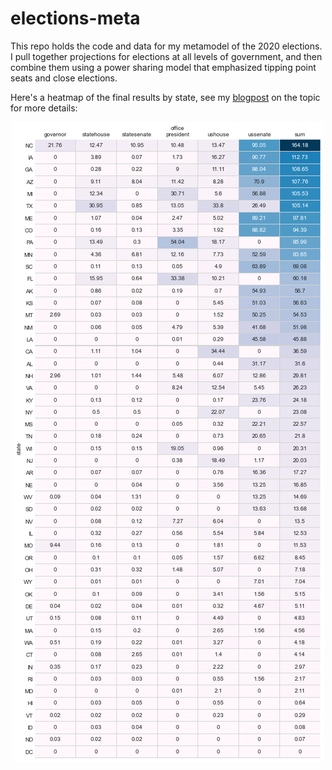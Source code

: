 # elections-meta

This repo holds the code and data for my metamodel of the 2020 elections. I pull together projections for elections at all levels of government, and then combine them using a power sharing model that emphasized tipping point seats and close elections. 

Here's a heatmap of the final results by state, see my [blogpost](https://pstblog.com/2020/09/09/elections-meta) on the topic for more details:

<p align="center"> 
<img src="heatmap.png">
</p>